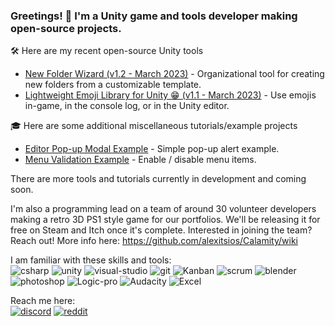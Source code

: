 ### Greetings! 👋 I'm a Unity game and tools developer making open-source projects.

🛠️ Here are my recent open-source Unity tools
- [New Folder Wizard (v1.2 - March 2023)](http://github.com/seekeroftheball/NewFolderWizard-Tool) - Organizational tool for creating new folders from a customizable template.
- [Lightweight Emoji Library for Unity 😁 (v1.1 - March 2023)](https://gist.github.com/seekeroftheball/8a4655e7b98441aa05c472c82ad8bb1c) - Use emojis in-game, in the console log, or in the Unity editor.

🎓 Here are some additional miscellaneous tutorials/example projects
- [Editor Pop-up Modal Example](https://github.com/seekeroftheball/EditorModal) - Simple pop-up alert example.
- [Menu Validation Example](https://github.com/seekeroftheball/MenuItemValidationExample) - Enable / disable menu items.

There are more tools and tutorials currently in development and coming soon.

I'm also a programming lead on a team of around 30 volunteer developers making a retro 3D PS1 style game for our portfolios. We'll be releasing it for free on Steam and Itch once it's complete. Interested in joining the team? Reach out! More info here: https://github.com/alexitsios/Calamity/wiki

I am familiar with these skills and tools:<br />
![csharp](https://user-images.githubusercontent.com/8204808/224120324-8c504353-db8d-4971-9368-0776f226af0e.png)
![unity](https://user-images.githubusercontent.com/8204808/224120343-76736239-9293-4277-ac5d-d486637e899b.png)
![visual-studio](https://user-images.githubusercontent.com/8204808/224120345-8841798c-d6a3-4dfa-8c2f-3e8a37f8f6d6.png)
![git](https://user-images.githubusercontent.com/8204808/224120335-da34fb40-de13-4d02-9381-9498e078bc02.png)
![Kanban](https://user-images.githubusercontent.com/8204808/224120337-b5b87da6-d248-45b5-8f12-b712765e2b7b.png)
![scrum](https://user-images.githubusercontent.com/8204808/224120341-6d79ce02-8a23-4b18-85ae-3d21cc6e3d28.png)
![blender](https://user-images.githubusercontent.com/8204808/224116537-2cc6f1ab-2087-4c0e-9ee7-e460278438d8.png)
![photoshop](https://user-images.githubusercontent.com/8204808/224120340-23f1e5d1-7260-4568-90f7-3721bee1840d.png)
![Logic-pro](https://user-images.githubusercontent.com/8204808/224120339-a9664f32-2d94-4789-bc6b-00b9fdc9653a.png)
![Audacity](https://user-images.githubusercontent.com/8204808/224120318-df340d8c-c5c4-4649-a1bb-6d064b5c5075.png)
![Excel](https://user-images.githubusercontent.com/8204808/224120333-613a8359-d455-4163-a532-75bfff83d2b8.png)

Reach me here:<br />
[![discord](https://user-images.githubusercontent.com/8204808/224120328-05874fcd-f17d-42c9-be66-3103bf12788f.png)](https://discordapp.com/users/SeekeroftheBall#3389)
[![reddit](https://user-images.githubusercontent.com/8204808/224125582-6c2d88fa-a186-439d-8d65-c3f3e0a1d439.png)](https://www.reddit.com/user/SeekeroftheBall)


<!--
**seekeroftheball/seekeroftheball** is a ✨ _special_ ✨ repository because its `README.md` (this file) appears on your GitHub profile.

Here are some ideas to get you started:

- 🔭 I’m currently working on ...
- 🌱 I’m currently learning ...
- 👯 I’m looking to collaborate on ...
- 🤔 I’m looking for help with ...
- 💬 Ask me about ...
- 📫 How to reach me: ...
- 😄 Pronouns: ...
- ⚡ Fun fact: ...
-->
